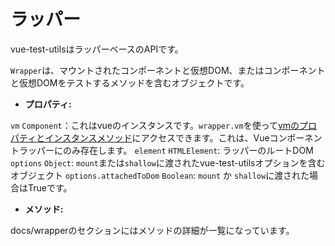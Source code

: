 # ラッパー

vue-test-utilsはラッパーベースのAPIです。
 
`Wrapper`は、マウントされたコンポーネントと仮想DOM、またはコンポーネントと仮想DOMをテストするメソッドを含むオブジェクトです。

- **プロパティ:**

`vm` `Component`：これはvueのインスタンスです。`wrapper.vm`を使って[vmのプロパティとインスタンスメソッド](https://vuejs.org/v2/api/#Instance-Properties)にアクセスできます。これは、Vueコンポーネントラッパーにのみ存在します。
`element` `HTMLElement`: ラッパーのルートDOM
`options` `Object`: `mount`または`shallow`に渡されたvue-test-utilsオプションを含むオブジェクト
`options.attachedToDom` `Boolean`: `mount` か `shallow`に渡された場合はTrueです。

- **メソッド:**

docs/wrapperのセクションにはメソッドの詳細が一覧になっています。
